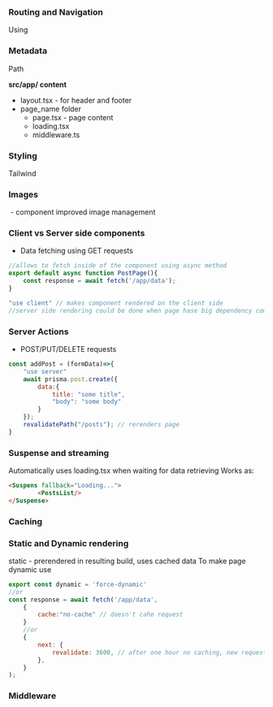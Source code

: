 
### Routing and Navigation
Using <Link/>

### Metadata
Path

**src/app/ content**
- layout.tsx - for header and footer
- page_name folder
	- page.tsx - page content
	- loading.tsx
	- middleware.ts
### Styling 
Tailwind 
### Images
<Image/> - component improved image management
### Client vs Server side components
- Data fetching using GET requests
```js
//allows to fetch inside of the component using async method
export default async function PostPage(){
	const response = await fetch('/app/data');
}
```

```js
"use client" // makes component rendered on the client side 
//server side rendering could be done when page hase big dependency components

```

### Server Actions
- POST/PUT/DELETE requests

```js
const addPost = (formData)=>{
	"use server"
	await prisma.post.create({
		data:{
			title: "some title",
			"body": "some body"
		}
	});
	revalidatePath("/posts"); // rerenders page 
}
```

### Suspense and streaming
Automatically uses loading.tsx when waiting for data retrieving
Works as:
```html
<Suspens fallback="Loading...">
		<PostsList/>
</Suspense>
```

### Caching


### Static and Dynamic rendering
static - prerendered in resulting build, uses cached data
To make page dynamic use 
```js
export const dynamic = 'force-dynamic'
//or
const response = await fetch('/app/data',
	{
		cache:"no-cache" // doesn't cahe request
	}
	//or
	{
		next: {
			revalidate: 3600, // after one hour no caching, new request is made
		},
	}
);
```

### Middleware
